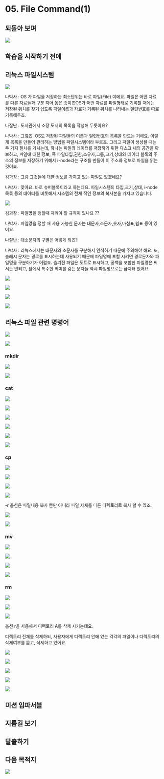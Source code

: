 # 05. File Command\(1\)

##  되돌아 보며 

![](../../../.gitbook/assets/image%20%28662%29.png)

##  학습을 시작하기 전에 

##  리눅스 파일시스템

![](../../../.gitbook/assets/image%20%28695%29.png)

나박사 : OS 가 파일을 저장하는 최소단위는 바로 파일\(File\) 이에요. 파일은 어떤 자료를 다른 자료들과 구분 지어 놓은 것이죠OS가 어떤 자료를 파일형태로 기록할 때에는 저장된 위치를 찾기 쉽도록 파일이름과 자료가 기록된 위치를 나타내는 일련번호를 따로 기록해두죠. 

나잘난 : 도서관에서 소장 도서의 목록을 작성해 두듯이요? 

나박사 : 그렇죠. OS도 저장된 파일들의 이름과 일련번호의 목록을 만드는 거에요. 이렇게 목록을 만들어 관리하는 방법을 파일시스템이라 부르죠. 그리고 파일이 생성될 때는 두 가지 절차를 거치는데, 하나는 파일의 데이터를 저장하기 위한 디스크 내의 공간을 확보하고, 파일에 대한 정보, 즉 파일타입,권한,소유자,그룹,크기,상태와 데이터 블록의 주소의 정보를 저장하기 위해서 i-node라는 구조를 만들어 이 주소와 정보로 파일을 읽는 것이죠. 

김과장 : 그럼 그것들에 대한 정보를 가지고 있는 파일도 있겠네요? 

나박사 : 맞아요. 바로 슈퍼블록이라고 하는데요. 파일시스템의 타입,크기,상태, i-node목록 등의 데이터를 비롯해서 시스템의 전체 적인 정보의 복사본을 가지고 있습니다.

![](../../../.gitbook/assets/image%20%28673%29.png)



김과장 : 파일명을 정할때 지켜야 할 규칙이 있나요 ??

 나박사 : 파일명을 정할 때 사용 가능한 문자는 대문자,소문자,숫자,마침표,쉼표 등이 있어요. 

나잘난 : 대소문자의 구별은 어떻게 되죠? 

나박사 : 리눅스에서는 대문자와 소문자를 구분해서 인식하기 때문에 주의해야 해요. 또, 슬래시 문자는 경로를 표시하는데 사용되기 때문에 파일명에 포함 시키면 경로문자와 파일명을 구분하기가 어렵죠. 숨겨진 파일은 도트로 표시하고, 공백을 포함한 파일명은 써서는 안되고, 쉘에서 특수한 의미를 갖는 문자들 역시 파일명으로는 금지돼 있어요.

![](../../../.gitbook/assets/image%20%28687%29.png)

![](../../../.gitbook/assets/image%20%28690%29.png)

![](../../../.gitbook/assets/image%20%28676%29.png)

![](../../../.gitbook/assets/image%20%28664%29.png)

##  리눅스 파일 관련 명령어

![](../../../.gitbook/assets/image%20%28699%29.png)

![](../../../.gitbook/assets/image%20%28666%29.png)

### mkdir

![](../../../.gitbook/assets/image%20%28679%29.png)

![](../../../.gitbook/assets/image%20%28685%29.png)

### cat

![](../../../.gitbook/assets/image%20%28680%29.png)

![](../../../.gitbook/assets/image%20%28681%29.png)

![](../../../.gitbook/assets/image%20%28692%29.png)

![](../../../.gitbook/assets/image%20%28668%29.png)

![](../../../.gitbook/assets/image%20%28684%29.png)

![](../../../.gitbook/assets/image%20%28683%29.png)

### cp

![](../../../.gitbook/assets/image%20%28671%29.png)

![](../../../.gitbook/assets/image%20%28678%29.png)

![](../../../.gitbook/assets/image%20%28682%29.png)

![](../../../.gitbook/assets/image%20%28697%29.png)

-r 옵션은 파일내용 복사 뿐만 아니라 파일 자체를 다른 디렉토리로 복사 할 수 있조.

![](../../../.gitbook/assets/image%20%28694%29.png)

![](../../../.gitbook/assets/image%20%28686%29.png)

### mv

![](../../../.gitbook/assets/image%20%28691%29.png)

![](../../../.gitbook/assets/image%20%28672%29.png)

![](../../../.gitbook/assets/image%20%28693%29.png)

![](../../../.gitbook/assets/image%20%28677%29.png)

### rm

![](../../../.gitbook/assets/image%20%28665%29.png)

![](../../../.gitbook/assets/image%20%28698%29.png)

![](../../../.gitbook/assets/image%20%28696%29.png)

옵션 r을 사용해서 디렉토리 A를 삭제 시키는데요.

 디렉토리 전체를 삭제하되, 사용자에게 디렉토리 안에 있는 각각의 파일이나 디렉토리의 삭제여부를 묻고, 삭제하고 있어요.

![](../../../.gitbook/assets/image%20%28688%29.png)

![](../../../.gitbook/assets/image%20%28670%29.png)

![](../../../.gitbook/assets/image%20%28689%29.png)

![](../../../.gitbook/assets/image%20%28667%29.png)

![](../../../.gitbook/assets/image%20%28674%29.png)





##  미션 임파서블 



##  지름길 보기 



## 탈출하기 



##  다음 목적지 

![](../../../.gitbook/assets/image%20%28675%29.png)



## 

